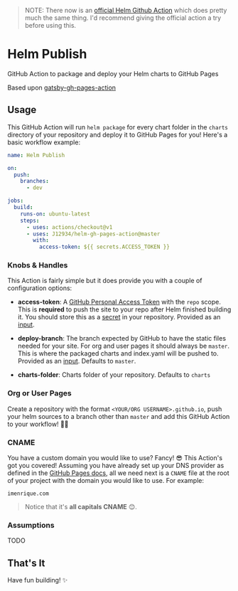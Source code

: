 > NOTE: There now is an [official Helm Github Action](https://github.com/marketplace/actions/helm-chart-releaser) which does pretty much the same thing. I'd recommend giving the official action a try before using this.

# Helm Publish

GitHub Action to package and deploy your Helm charts to GitHub Pages

Based upon [gatsby-gh-pages-action](https://github.com/enriikke/gatsby-gh-pages-action)

## Usage

This GitHub Action will run `helm package` for every chart folder in the `charts` directory of your repository and
deploy it to GitHub Pages for you! Here's a basic workflow example:

```yml
name: Helm Publish

on:
  push:
    branches:
      - dev

jobs:
  build:
    runs-on: ubuntu-latest
    steps:
      - uses: actions/checkout@v1
      - uses: J12934/helm-gh-pages-action@master
        with:
          access-token: ${{ secrets.ACCESS_TOKEN }}
```

### Knobs & Handles

This Action is fairly simple but it does provide you with a couple of
configuration options:

- **access-token**: A [GitHub Personal Access Token][github-access-token] with
  the `repo` scope. This is **required** to push the site to your repo after
  Helm finished building it. You should store this as a [secret][github-repo-secret]
  in your repository. Provided as an [input][github-action-input].

- **deploy-branch**: The branch expected by GitHub to have the static files
  needed for your site. For org and user pages it should always be `master`.
  This is where the packaged charts and index.yaml will be pushed to. Provided as an
  [input][github-action-input].
  Defaults to `master`.

- **charts-folder**: Charts folder of your repository. Defaults to `charts`

### Org or User Pages

Create a repository with the format `<YOUR/ORG USERNAME>.github.io`, push your
helm sources to a branch other than `master` and add this GitHub Action to
your workflow! 🚀😃

### CNAME

You have a custom domain you would like to use? Fancy! 😎 This Action's got you
covered! Assuming you have already set up your DNS provider as defined in the
[GitHub Pages docs][github-pages-domain-docs], all we need next is a `CNAME`
file at the root of your project with the domain you would like to use. For
example:

```CNAME
imenrique.com
```

> Notice that it's **all capitals CNAME** 😊.

### Assumptions

TODO

## That's It

Have fun building! ✨

[github-access-token]: https://help.github.com/articles/creating-a-personal-access-token-for-the-command-line
[github-action-input]: https://help.github.com/en/articles/workflow-syntax-for-github-actions#jobsjob_idstepswith
[github-pages-domain-docs]: https://help.github.com/en/articles/using-a-custom-domain-with-github-pages
[github-repo-secret]: https://help.github.com/en/articles/virtual-environments-for-github-actions#creating-and-using-secrets-encrypted-variables
